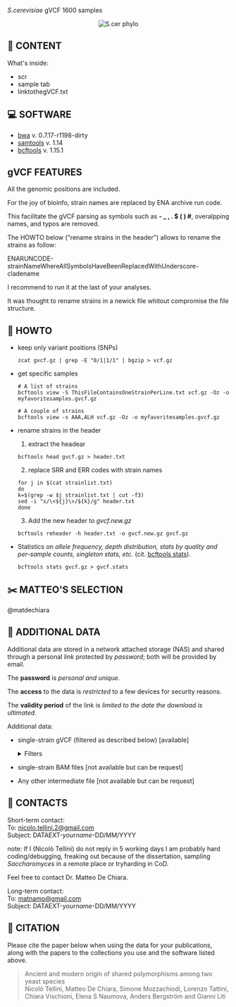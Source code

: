 *S.cerevisiae* gVCF 1600 samples

<p align="center">
  <img src="https://github.com/nicolo-tellini/S.cerevisiae-gVCF/blob/main/imagelogo.png" alt="S.cer phylo"/>
</p>

## :open_file_folder: CONTENT

What's inside:

- scr
- sample tab
- linktothegVCF.txt

## :computer: SOFTWARE

* [bwa](https://github.com/lh3/bwa/releases/tag/v0.7.17) v. 0.7.17-r1198-dirty
* [samtools](https://github.com/samtools/samtools/releases/tag/1.14) v. 1.14
* [bcftools](https://github.com/samtools/bcftools/releases/tag/1.15.1) v. 1.15.1

## gVCF FEATURES

All the genomic positions are included.

For the joy of bioinfo, strain names are replaced by ENA archive run code.

This facilitate the gVCF parsing as symbols such as **- _ , . $ (  ) #**, overalpping names, and typos are removed.

The HOWTO below ("rename strains in the header") allows to rename the strains as follow:

ENARUNCODE-strainNameWhereAllSymbolsHaveBeenReplacedWithUnderscore-cladename

I recommend to run it at the last of your analyses. 

It was thought to rename strains in a newick file whitout compromise the file structure.  

## :wrench: HOWTO

- keep only variant positions (SNPs)
  ```
  zcat gvcf.gz | grep -E "0/1|1/1" | bgzip > vcf.gz
  ```
- get specific samples
  ```
  # A list of strains
  bcftools view -S ThisFileContainsOneStrainPerLine.txt vcf.gz -Oz -o myfavoritesamples.gvcf.gz
  ```
  ```
  # A couple of strains
  bcftools view -s AAA,ALH vcf.gz -Oz -o myfavoritesamples.gvcf.gz
  ```
 
- rename strains in the header
  1) extract the headear
  ```
  bcftools head gvcf.gz > header.txt
  ```
  2) replace SRR and ERR codes with strain names
  ```
  for j in $(cat strainlist.txt)
  do
  k=$(grep -w $j strainlist.txt | cut -f3)
  sed -i "s/\<${j}\>/${k}/g" header.txt
  done
  ```
  3) Add the new header to *gvcf.new.gz*
  ```
  bcftools reheader -h header.txt -o gvcf.new.gz gvcf.gz
  ```
- Statistics on *allele frequency, depth distribution, stats by quality and per-sample counts, singleton stats, etc.* (cit. [bcftools stats](https://samtools.github.io/bcftools/bcftools.html#stats)).
  ```
  bcftools stats gvcf.gz > gvcf.stats
  ```
  
## :scissors: MATTEO'S SELECTION

@matdechiara    

## :paperclip: ADDITIONAL DATA

Additional data are stored in a network attached storage (NAS) and shared through a personal *link* protected by *password*; both will be provided by email.

The **password** is *personal and unique*.

The **access** to the data is *restricted* to a few devices for security reasons.

The **validity period** of the link is *limited to the date the download is ultimated*.

Additional data:

- single-strain gVCF (filtered as described below) [available]
  <details><summary>Filters</summary>
  
  MQ >= 5
  
  QUAL >= 20
  
  DP >= 10
  
  </details>

- single-strain BAM files [not available but can be request]

- Any other intermediate file [not available but can be request]


## :e-mail: CONTACTS

Short-term contact:</br>
To: nicolo.tellini.2@gmail.com </br>
Subject: DATAEXT-*yourname*-DD/MM/YYYY

note: If I (Nicolò Tellini) do not reply in 5 working days I am probably hard coding/debugging, freaking out because of the dissertation, sampling *Saccharomyces* in a remote place or tryharding in CoD.</br>

Feel free to contact Dr. Matteo De Chiara.

Long-term contact:</br>
To: matnamo@gmail.com </br>
Subject: DATAEXT-*yourname*-DD/MM/YYYY

## :scroll: CITATION

Please cite the paper below when using the data for your publications, along with the papers to the collections you use and the software listed above.

> Ancient and modern origin of shared polymorphisms among two yeast species </br>
> Nicolò Tellini, Matteo De Chiara, Simone Mozzachiodi, Lorenzo Tattini, Chiara Vischioni, Elena S Naumova, Anders Bergström and Gianni Liti </br>
>
